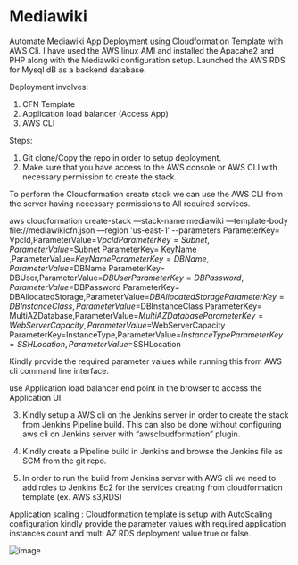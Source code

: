 # Mediawiki

Automate Mediawiki App Deployment using Cloudformation Template with AWS Cli.
I have used the AWS linux AMI and installed the Apacahe2 and PHP along with the Mediawiki configuration setup. 
Launched the AWS RDS for Mysql dB as a backend database. 

Deployment involves:
1.	CFN Template 
2. Application load balancer (Access App) 
3. AWS CLI 


Steps:
1.	Git clone/Copy the repo in order to setup deployment. 
2.	Make sure that you have access to the AWS console or AWS CLI with necessary permission to create the stack.


To perform the Cloudformation create stack we can use the AWS CLI from the server having necessary permissions to All required services.

aws cloudformation create-stack —stack-name mediawiki —template-body file://mediawikicfn.json —region 'us-east-1’ --parameters  ParameterKey= VpcId,ParameterValue=$VpcId ParameterKey= Subnet ,ParameterValue=$Subnet ParameterKey= KeyName ,ParameterValue=$KeyName ParameterKey= DBName,ParameterValue=$DBName ParameterKey= DBUser,ParameterValue=$DBUser ParameterKey=DBPassword,ParameterValue=$DBPassword  ParameterKey= DBAllocatedStorage,ParameterValue=$DBAllocatedStorage ParameterKey=DBInstanceClass,ParameterValue=$DBInstanceClass ParameterKey= MultiAZDatabase,ParameterValue=$MultiAZDatabase ParameterKey= WebServerCapacity,ParameterValue=$WebServerCapacity ParameterKey=InstanceType,ParameterValue=$InstanceType ParameterKey= SSHLocation,ParameterValue=$SSHLocation

Kindly provide the required parameter values while running this from AWS cli command line interface.

use Application load balancer end point in the browser to access the Application UI.



3.	Kindly setup a AWS cli on the Jenkins server in order to create the stack from Jenkins Pipeline build. This can also be done without configuring aws cli on Jenkins server with “awscloudformation” plugin.

4. Kindly create a Pipeline build in Jenkins and browse the Jenkins file as SCM from the git repo. 
4.	In order to run the build from Jenkins server with AWS cli we need to add roles to Jenkins Ec2 for the services creating from cloudformation template (ex. AWS s3,RDS)



Application scaling : 
Cloudformation template is setup with AutoScaling configuration kindly provide the parameter values with required application instances count and multi AZ RDS deployment value true or false.










![image](https://user-images.githubusercontent.com/32525224/127636460-79428afb-43c1-4f17-9348-59a593af12c8.png)
